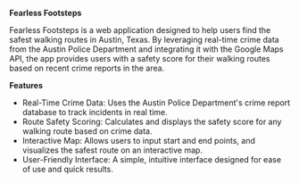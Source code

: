 **Fearless Footsteps**

Fearless Footsteps is a web application designed to help users find the safest walking routes in Austin, Texas. By leveraging real-time crime data from the Austin Police Department and integrating it with the Google Maps API, the app provides users with a safety score for their walking routes based on recent crime reports in the area.

**Features**
- Real-Time Crime Data: Uses the Austin Police Department's crime report database to track incidents in real time.
- Route Safety Scoring: Calculates and displays the safety score for any walking route based on crime data.
- Interactive Map: Allows users to input start and end points, and visualizes the safest route on an interactive map.
- User-Friendly Interface: A simple, intuitive interface designed for ease of use and quick results.
